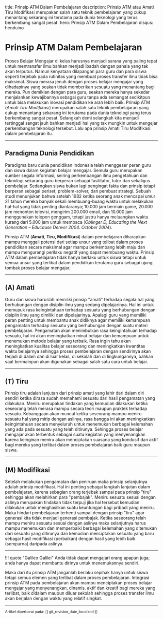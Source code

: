 title: Prinsip ATM Dalam Pembelajaran
description: Prinsip ATM atau Amati Tiru Modifikasi merupakan salah satu teknik pembelajaran yang cukup menantang sekarang ini terutama pada dunia teknologi yang terus berkembang sangat pesat.
hero: Prinsip ATM Dalam Pembelajaran
disqus: henduino

# Prinsip ATM Dalam Pembelajaran

Proses Belajar Mengajar di kelas harusnya menjadi sarana yang paling tepat untuk mentransfer ilmu bahkan menjadi ibadah dengan pahala yang tak akan terputus. Namun kenyataan dilapangan para guru dan para siswa seperti terjebak pada rutinitas yang membuat proses transfer ilmu tidak bisa maksimal. Siswa merasa jenuh dengan proses belajar mengajar yang dihadapinya yang seakan tidak memberikan sesuatu yang menantang bagi mereka. Pun demikian dengan para guru, seakan mereka hanya sekedar menjalankan kewajibannya sebagai guru tanpa ada semangat sedikitpun untuk bisa melakukan inovasi pendidikan ke arah lebih baik. Prinsip ATM (*Amati Tiru Modifikasi*) merupakan salah satu teknik pembelajaran yang cukup menantang sekarang ini terutama pada dunia teknologi yang terus berkembang sangat pesat. Selangkah demi selangkah kita menjadi tertinggal sangat jauh bahkan menjadi hal yang tak mungkin untuk mengejar perkembangan teknologi tersebut. Lalu apa prinsip Amati Tiru Modifikasi dalam pembelajaran itu.

***

## Paradigma Dunia Pendidikan

Paradigma baru dunia pendidikan Indonesia telah menggeser peran guru dan siswa dalam kegiatan belajar mengajar. Semula guru merupakan sumber segala informasi, seiring perkembangan ilmu pengetahuan dan teknologi sekarang guru berperan sebagai fasilitator, tutor dan sekaligus pembelajar. Sedangkan siswa bukan lagi pengingat fakta dan prinsip tetapi berperan sebagai periset, problem-solver, dan pembuat strategi. Sebuah studi menunjukan bahwa setelah 1982 ketika seorang anak mencapai umur 21 tahun mereka banyak sekali membuang-buang waktu untuk melakukan hal-hal yang tidak penting diantaranya; 10.000 jam bermain game, 20.000 jam menonton televisi, mengirim 200.000 email, dan 10.000 jam menggunakan telepon genggam, tetapi justru hanya meluangkan waktu kurang dari 5.000 jam untuk membaca (*Oblinger D, Educating the Next Generation – Educause Denver 2004. October 2004*).

Prinsip ATM (**Amati, Tiru, Modifikasi**) dalam pembelajaran diharapkan mampu menggali potensi dari setiap unsur yang telibat dalam proses pendidikan secara maksimal agar mampu berkembang lebih maju dan mampu mengurangi perilaku negatif yang dapat membuang waktu. Prinsip ATM dalam pembelajaran tidak hanya berlaku untuk siswa tetapi untuk semua unsur yang terlibat dalam pendidikan terutama guru sebagai ujung tombak proses belajar mengajar.

***

## (A) Amati

Guru dan siswa haruslah memiliki prinsip "amati" terhadap segala hal yang berhubungan dengan disiplin ilmu yang sedang dipelajarinya. Hal ini untuk memupuk rasa keingintahuan terhadap sesuatu yang berhubungan dengan disiplin ilmu yang dimiliki dan dipelajarinya. Apalagi guru yang memiliki peran penting untuk membantu anak didiknya agar memiliki kemampuan pengamatan terhadap sesuatu yang berhubungan dengan suatu materi pembelajaran. Pengamatan akan menimbulkan rasa keingintahuan terhadap sesuatu, hal ini akan meningkatkan minat belajar dan kemampuan untuk menemukan metode belajar yang terbaik. Rasa ingin tahu akan meningkatkan kualitas belajar seseorang dan meningkatkan kwantitas waktu belajarnya sehingga proses pembelajaran dengan sendirinya akan terjadi di dalam dan di luar kelas, di sekolah dan di lingkungannya, bahkan saat bermainpun akan digunakan sebagai salah satu cara untuk belajar.

***

## (T) Tiru

Prinsip tiru adalah lanjutan dari prinsip amati yang lahir dari dalam diri sendiri ketika dirasa sudah memahami sesuatu dari hasil pengamatan yang dilakukan. Meniru merupakan tindakan yang kemudian dilakukan ketika seseorang telah merasa mampu secara teori maupun praktek terhadap sesuatu. Kebanggaan akan muncul ketika seseorang mampu meniru sesuatu hal yang mirip dengan aslinya, rasa bangga ini akan meningkatkan keingintahuan secara menyeluruh untuk menemukan berbagai kelemahan yang ada pada sesuatu yang telah ditirunya. Sehingga proses belajar mengajar akan terbentuk sebagai suatu kegiatan yang menyenangkan karena keinginan meniru akan menciptakan suasana yang kondusif dan aktif bagi mereka yang terlibat dalam proses pembelajaran baik guru maupun siswa.

***

## (M) Modifikasi

Setelah melakukan pengamatan dan peniruan maka prinsip selanjutnya adalah prinsip modifikasi. Hal ini penting sebagai langkah lanjutan dalam pembelajaran, karena sebagian orang terjebak sampai pada prinsip "tiru" sehingga akan melahirkan para "pembajak". Meniru sesuatu sesuai dengan aslinya merupakan tindakan tidak terpuji jika hal tersebut kemudian dilakukan untuk menghasilkan suatu keuntungan bagi pribadi yang meniru. Maka hindari pembelajaran terhenti sampai dengan prinsip "tiru" agar generasi kita tidak menjadi generasi pembajak. Ketika seseorang telah mampu meniru sesuatu sesuai dengan aslinya maka selanjutnya harus mampu menemukan dan memperbaiki berbagai kelemahan yang ditemukan dari sesuatu yang ditirunya dan kemudian menciptakan sesuatu yang baru sebagai hasil modifikasi (perbaikan) dengan hasil yang lebih baik (sempurna) daripada aslinya.

***

!!! quote "Galileo Galilei"
    Anda tidak dapat mengajari orang apapun juga; anda hanya dapat membantu dirinya untuk menemukannya sendiri.

Maka dari itu prinsip ATM janganlah berlaku sepihak hanya untuk siswa tetapi semua elemen yang terlibat dalam proses pembelajaran. Integrasi prinsip ATM pada pembelajaran akan mampu menciptakan proses belajar mengajar yang menyenangkan, dinamis, aktif dan kreatif bagi mereka yang terlibat, baik didalam maupun diluar sekolah sehingga proses transfer ilmu akan berjalan dengan waktu yang relatif singkat.

***

<small>Artikel diperbarui pada: {{ git_revision_date_localized }}</small>